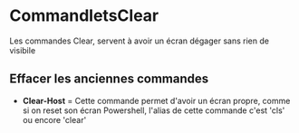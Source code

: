 # CommandletsClear

Les commandes Clear, servent à avoir un écran dégager sans rien de visibile

## Effacer les anciennes commandes 

- __Clear-Host__ = Cette commande permet d'avoir un écran propre, comme si on reset son écran Powershell, l'alias de cette commande c'est 'cls' ou encore 'clear'

![]()
